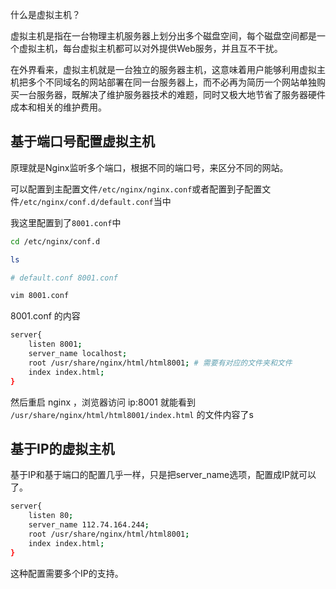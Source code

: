 
什么是虚拟主机？

虚拟主机是指在一台物理主机服务器上划分出多个磁盘空间，每个磁盘空间都是一个虚拟主机，每台虚拟主机都可以对外提供Web服务，并且互不干扰。

在外界看来，虚拟主机就是一台独立的服务器主机，这意味着用户能够利用虚拟主机把多个不同域名的网站部署在同一台服务器上，而不必再为简历一个网站单独购买一台服务器，既解决了维护服务器技术的难题，同时又极大地节省了服务器硬件成本和相关的维护费用。

## 基于端口号配置虚拟主机

原理就是Nginx监听多个端口，根据不同的端口号，来区分不同的网站。

可以配置到主配置文件`/etc/nginx/nginx.conf`或者配置到子配置文件`/etc/nginx/conf.d/default.conf`当中

我这里配置到了`8001.conf`中

```bash
cd /etc/nginx/conf.d

ls 

# default.conf 8001.conf

vim 8001.conf
```

8001.conf 的内容

```bash
server{
    listen 8001;
    server_name localhost;
    root /usr/share/nginx/html/html8001; # 需要有对应的文件夹和文件
    index index.html;
}
```

然后重启 nginx ，浏览器访问 ip:8001 就能看到 `/usr/share/nginx/html/html8001/index.html` 的文件内容了s

## 基于IP的虚拟主机

基于IP和基于端口的配置几乎一样，只是把server_name选项，配置成IP就可以了。

```bash
server{
    listen 80;
    server_name 112.74.164.244;
    root /usr/share/nginx/html/html8001;
    index index.html;
}
```

这种配置需要多个IP的支持。